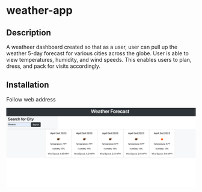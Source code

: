 # weather-app

## Description

A weatheer dashboard created so that as a user, user can pull up the weather 5-day forecast for various cities across the globe. User is able to view temperatures, humidity, and wind speeds. This enables users to plan, dress, and pack for visits accordingly.


## Installation

Follow web address

![weather-app](./assets/images/Weather%20App.png)




